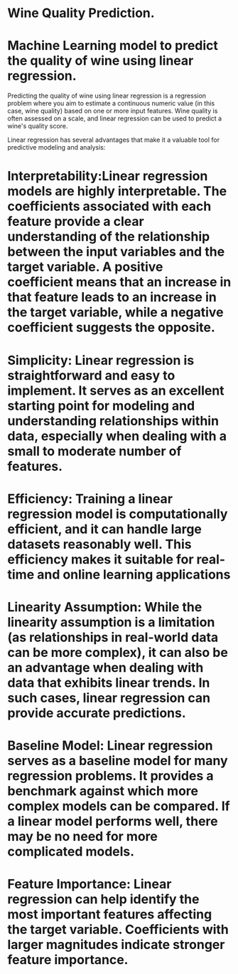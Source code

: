 # Wine Quality Prediction.

# Machine Learning model to predict the quality of wine using linear regression.

Predicting the quality of wine using linear regression is a regression problem where you aim to estimate a continuous numeric value (in this case, wine quality) based on one or more input features. Wine quality is often assessed on a scale, and linear regression can be used to predict a wine's quality score.

Linear regression has several advantages that make it a valuable tool for predictive modeling and analysis:

# Interpretability:Linear regression models are highly interpretable. The coefficients associated with each feature provide a clear understanding of the relationship between the input variables and the target variable. A positive coefficient means that an increase in that feature leads to an increase in the target variable, while a negative coefficient suggests the opposite.

# Simplicity: Linear regression is straightforward and easy to implement. It serves as an excellent starting point for modeling and understanding relationships within data, especially when dealing with a small to moderate number of features.

# Efficiency: Training a linear regression model is computationally efficient, and it can handle large datasets reasonably well. This efficiency makes it suitable for real-time and online learning applications

# Linearity Assumption: While the linearity assumption is a limitation (as relationships in real-world data can be more complex), it can also be an advantage when dealing with data that exhibits linear trends. In such cases, linear regression can provide accurate predictions.

# Baseline Model: Linear regression serves as a baseline model for many regression problems. It provides a benchmark against which more complex models can be compared. If a linear model performs well, there may be no need for more complicated models.

# Feature Importance: Linear regression can help identify the most important features affecting the target variable. Coefficients with larger magnitudes indicate stronger feature importance.
